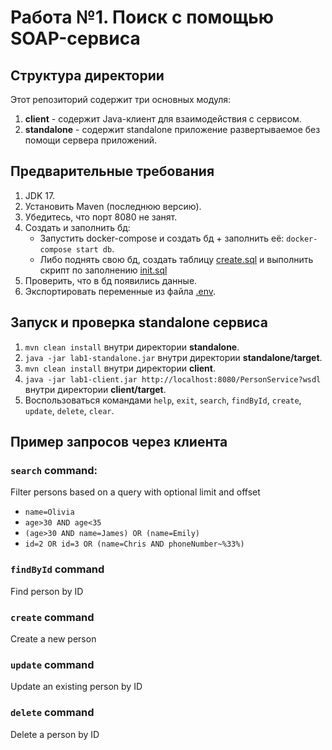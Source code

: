 # Работа №1. Поиск с помощью SOAP-сервиса

## Структура директории

Этот репозиторий содержит три основных модуля:

1. **client** - содержит Java-клиент для взаимодействия с сервисом.
2. **standalone** - содержит standalone приложение развертываемое без помощи сервера приложений.

## Предварительные требования

1. JDK 17.
2. Установить Maven (последнюю версию).
3. Убедитесь, что порт 8080 не занят.
4. Создать и заполнить бд:
    + Запустить docker-compose и создать бд + заполнить её: `docker-compose start db`.
    + Либо поднять свою бд, создать таблицу [create.sql](./utils/create.sql) и выполнить скрипт по
      заполнению [init.sql](./utils/init.sql)
5. Проверить, что в бд появились данные.
6. Экспортировать переменные из файла [.env](.env).

## Запуск и проверка standalone сервиса

1. `mvn clean install` внутри директории **standalone**.
2. `java -jar lab1-standalone.jar` внутри директории **standalone/target**.
3. `mvn clean install` внутри директории **client**.
4. `java -jar lab1-client.jar http://localhost:8080/PersonService?wsdl` внутри директории **client/target**.
5. Воспользоваться командами `help`, `exit`, `search`, `findById`, `create`, `update`, `delete`, `clear`.

## Пример запросов через клиента

### `search` command:

Filter persons based on a query with optional limit and offset

+ `name=Olivia`
+ `age>30 AND age<35`
+ `(age>30 AND name=James) OR (name=Emily)`
+ `id=2 OR id=3 OR (name=Chris AND phoneNumber~%33%)`

### `findById` command

Find person by ID

### `create` command

Create a new person

### `update` command

Update an existing person by ID

### `delete` command

Delete a person by ID

